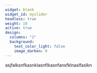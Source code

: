```yaml
---
widget: blank
widget_id: myslider
headless: true
weight: 10
active: true
design:
  columns: "1"
  background:
    text_color_light: false
    image_darken: 0
---
```


asjfalksnfkasnklasnflkasnfansfklnaslfaslkn
